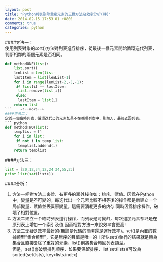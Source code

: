 ```yaml
---
layout: post
title: "Python列表刪除重複元素的三種方法及效率分析(轉)"
date: 2014-02-15 17:53:01 +0800
comments: true
categories: python
---
```

####方法一：  
使用列表對象的sort()方法對列表進行排序，從最後一個元素開始循環迭代列表，判斷相鄰的兩個元素是否相同。  
``` python
def methodONE(list):
    list.sort()
    lenList = len(list)
    lastItem = list[lenList-1]
    for i in range(lenList-2,-1,-1):
     if list[i] == lastItem:
      list.remove(list[i])
     else:
      lastItem = list[i]
    return list
```    <!--more-->
####方法二：  
定義一個臨時列表，循環迭代出的元素如果不在循環列表中，則加入，最後返回列表。  
``` python
def methodTWO(list):
    templist = []
    for i in list:
     if not i in temp list:
      templist.addend(i)
    return templist
```  
####方法三：
``` python
list = [20,12,34,12,24,34,55,27]
print list(set(lists))
```  
####分析：
1. 方法一相對方法二來說，有更多的額外操作如：排序、賦值。因爲在Python中，變量是不可變的，每迭代出一个元素比較不相等後的操作都是新建立一个局部變量、賦值並丟棄原變量，這需要消耗更多的内存!同時因爲排序操作，破壞了相對位置。  
2. 方法二建立一个臨時列表進行操作，而列表是可變的，每次追加元素都只是在原列表上增加一个索引及值,因而相對方法一來說效率會更高!  
3. 方法三无疑是效率最好的(無論是代碼的簡潔還是運行效率)。set()是內置的數據類型“集合類型”，它是無序的且值是唯一的！所以set()執行的结果就是轉為集合且直接去除了重複的元素，list()則將集合轉回列表類型。  
但是，set()會破壞排列順序，如果要保留排序，list(set(lists))可改為sorted(set(lists), key=lists.index)